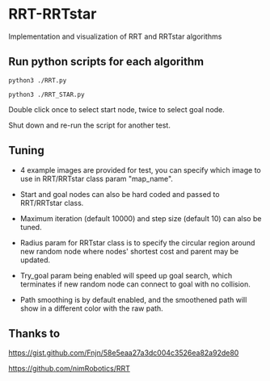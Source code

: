 # RRT-RRTstar
Implementation and visualization of RRT and RRTstar algorithms

## Run python scripts for each algorithm

`python3 ./RRT.py`

`python3 ./RRT_STAR.py`

Double click once to select start node, twice to select goal node. 

Shut down and re-run the script for another test.

## Tuning

* 4 example images are provided for test, you can specify which image to use in RRT/RRTstar class param "map_name".

* Start and goal nodes can also be hard coded and passed to RRT/RRTstar class.

* Maximum iteration (default 10000) and step size (default 10) can also be tuned.

* Radius param for RRTstar class is to specify the circular region around new random node where nodes' shortest cost and parent may be updated.

* Try_goal param being enabled will speed up goal search, which terminates if new random node can connect to goal with no collision.

* Path smoothing is by default enabled, and the smoothened path will show in a different color with the raw path.

## Thanks to

https://gist.github.com/Fnjn/58e5eaa27a3dc004c3526ea82a92de80

https://github.com/nimRobotics/RRT
